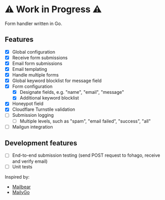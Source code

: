 # ⚠️ Work in Progress ⚠️

Form handler written in Go.

## Features
- [x] Global configuration
- [x] Receive form submissions
- [x] Email form submissions
- [x] Email templating
- [x] Handle multiple forms
- [x] Global keyword blocklist for message field
- [x] Form configuration
	- [x] Designate fields, e.g. "name", "email", "message"
	- [x] Additional keyword blocklist
- [x] Honeypot field
- [x] Cloudflare Turnstile validation
- [ ] Submission logging
	- [ ] Multiple levels, such as "spam", "email failed", "success", "all"
- [ ] Mailgun integration

## Development features
- [ ] End-to-end submission testing (send POST request to fohago, receive and verify email)
- [ ] Unit tests

Inspired by:
- [Mailbear](https://github.com/DenBeke/mailbear)
- [MailyGo](https://git.jlel.se/jlelse/MailyGo)